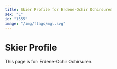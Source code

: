```yaml
---
title: Skier Profile for Erdene-Ochir Ochirsuren
sex: "L"
id: "1555"
image: "/img/flags/mgl.svg" 
---
```


# Skier Profile

This page is for: Erdene-Ochir Ochirsuren.
    